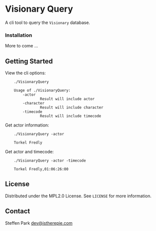 # Visionary Query

A cli tool to query the `Visionary` database.


### Installation

More to come ...


## Getting Started

View the cli options:

```
	./VisionaryQuery

	Usage of ./VisionaryQuery:
		-actor
				Result will include actor
		-character
				Result will include character
		-timecode
				Result will include timecode

```

Get actor information:

```
	./VisionaryQuery -actor

	Torkel Fredly

```

Get actor and timecode:

```
	./VisionaryQuery -actor -timecode

	Torkel Fredly,01:06:26:00

```


## License

Distributed under the MPL2.0 License. See `LICENSE` for more information.


## Contact

Steffen Park <dev@istherepie.com>

